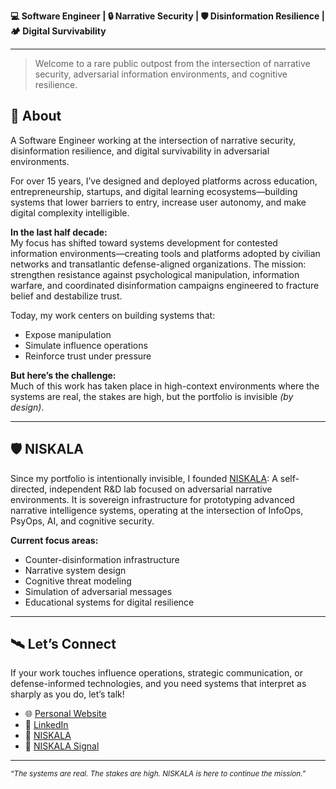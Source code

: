 **💻 Software Engineer | 🔒 Narrative Security | 🛡️ Disinformation Resilience | 🏕️ Digital Survivability**

---

> Welcome to a rare public outpost from the intersection of narrative security, adversarial information environments, and cognitive resilience.

## 👤 About

A Software Engineer working at the intersection of narrative security, disinformation resilience, and digital survivability in adversarial environments.

For over 15 years, I’ve designed and deployed platforms across education, entrepreneurship, startups, and digital learning ecosystems—building systems that lower barriers to entry, increase user autonomy, and make digital complexity intelligible.

**In the last half decade:**  
My focus has shifted toward systems development for contested information environments—creating tools and platforms adopted by civilian networks and transatlantic defense-aligned organizations. The mission: strengthen resistance against psychological manipulation, information warfare, and coordinated disinformation campaigns engineered to fracture belief and destabilize trust.

Today, my work centers on building systems that:
- Expose manipulation
- Simulate influence operations
- Reinforce trust under pressure

**But here’s the challenge:**  
Much of this work has taken place in high-context environments where the systems are real, the stakes are high, but the portfolio is invisible _(by design)_.

---

## 🛡️ NISKALA

Since my portfolio is intentionally invisible, I founded [NISKALA](https://niskala.systems): A self-directed, independent R&D lab focused on adversarial narrative environments. It is sovereign infrastructure for prototyping advanced narrative intelligence systems, operating at the intersection of InfoOps, PsyOps, AI, and cognitive security.

**Current focus areas:**
- Counter-disinformation infrastructure
- Narrative system design
- Cognitive threat modeling
- Simulation of adversarial messages
- Educational systems for digital resilience

---

## 🛰️ Let’s Connect

If your work touches influence operations, strategic communication, or defense-informed technologies, and you need systems that interpret as sharply as you do, let’s talk!

- 🌐 [Personal Website](https://hadna.space)
- 🔗 [LinkedIn](https://linkedin.com/in/dkhd)
- 🪬 [NISKALA](https://niskala.systems)
- 📡 [NISKALA Signal](https://signal.niskala.systems)

---

<sub><i>“The systems are real. The stakes are high. NISKALA is here to continue the mission.”</i></sub>
